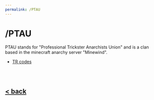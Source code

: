 ```yaml
---
permalink: /PTAU
---
```

# /PTAU
PTAU stands for "Professional Trickster Anarchists Union" and is a clan based in the minecraft anarchy server "Minewind".<br/>
- [TR codes](./tr.md)
<br/>
<br/>

## [< back](../index.md)
